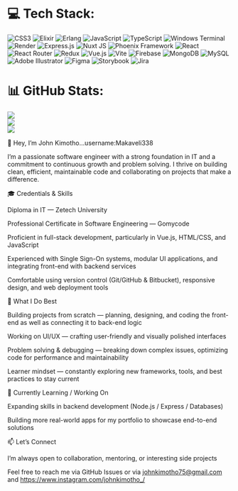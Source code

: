 

# 💻 Tech Stack:
![CSS3](https://img.shields.io/badge/css3-%231572B6.svg?style=flat-square&logo=css3&logoColor=white) ![Elixir](https://img.shields.io/badge/elixir-%234B275F.svg?style=flat-square&logo=elixir&logoColor=white) ![Erlang](https://img.shields.io/badge/Erlang-white.svg?style=flat-square&logo=erlang&logoColor=a90533) ![JavaScript](https://img.shields.io/badge/javascript-%23323330.svg?style=flat-square&logo=javascript&logoColor=%23F7DF1E) ![TypeScript](https://img.shields.io/badge/typescript-%23007ACC.svg?style=flat-square&logo=typescript&logoColor=white) ![Windows Terminal](https://img.shields.io/badge/Windows%20Terminal-%234D4D4D.svg?style=flat-square&logo=windows-terminal&logoColor=white) ![Render](https://img.shields.io/badge/Render-%46E3B7.svg?style=flat-square&logo=render&logoColor=white) ![Express.js](https://img.shields.io/badge/express.js-%23404d59.svg?style=flat-square&logo=express&logoColor=%2361DAFB) ![Nuxt JS](https://img.shields.io/badge/Nuxt-002E3B?style=flat-square&logo=nuxt.js&logoColor=#00DC82) ![Phoenix Framework](https://img.shields.io/badge/phoenixframework-%23FD4F00.svg?style=flat-square&logo=phoenixframework&logoColor=black) ![React](https://img.shields.io/badge/react-%2320232a.svg?style=flat-square&logo=react&logoColor=%2361DAFB) ![React Router](https://img.shields.io/badge/React_Router-CA4245?style=flat-square&logo=react-router&logoColor=white) ![Redux](https://img.shields.io/badge/redux-%23593d88.svg?style=flat-square&logo=redux&logoColor=white) ![Vue.js](https://img.shields.io/badge/vue.js-%2335495e.svg?style=flat-square&logo=vuedotjs&logoColor=%234FC08D) ![Vite](https://img.shields.io/badge/vite-%23646CFF.svg?style=flat-square&logo=vite&logoColor=white) ![Firebase](https://img.shields.io/badge/firebase-a08021?style=flat-square&logo=firebase&logoColor=ffcd34) ![MongoDB](https://img.shields.io/badge/MongoDB-%234ea94b.svg?style=flat-square&logo=mongodb&logoColor=white) ![MySQL](https://img.shields.io/badge/mysql-4479A1.svg?style=flat-square&logo=mysql&logoColor=white) ![Adobe Illustrator](https://img.shields.io/badge/adobe%20illustrator-%23FF9A00.svg?style=flat-square&logo=adobe%20illustrator&logoColor=white) ![Figma](https://img.shields.io/badge/figma-%23F24E1E.svg?style=flat-square&logo=figma&logoColor=white) ![Storybook](https://img.shields.io/badge/-Storybook-FF4785?style=flat-square&logo=storybook&logoColor=white) ![Jira](https://img.shields.io/badge/jira-%230A0FFF.svg?style=flat-square&logo=jira&logoColor=white)
# 📊 GitHub Stats:
![](https://github-readme-stats.vercel.app/api?username=Makaveli338&theme=merko&hide_border=false&include_all_commits=false&count_private=false)<br/>
![](https://nirzak-streak-stats.vercel.app/?user=Makaveli338&theme=merko&hide_border=false)<br/>
![](https://github-readme-stats.vercel.app/api/top-langs/?username=Makaveli338&theme=merko&hide_border=false&include_all_commits=false&count_private=false&layout=compact)



👋 Hey, I’m John Kimotho...username:Makaveli338<br>

I’m a passionate software engineer with a strong foundation in IT and a commitment to continuous growth and problem solving. I thrive on building clean, efficient, maintainable code and collaborating on projects that make a difference.<br>

🎓 Credentials & Skills<br>

Diploma in IT — Zetech University<br>

Professional Certificate in Software Engineering — Gomycode<br>

Proficient in full-stack development, particularly in Vue.js, HTML/CSS, and JavaScript<br>

Experienced with Single Sign-On systems, modular UI applications, and integrating front-end with backend services<br>

Comfortable using version control (Git/GitHub & Bitbucket), responsive design, and web deployment tools<br>

🔧 What I Do Best<br>

Building projects from scratch — planning, designing, and coding the front-end as well as connecting it to back-end logic<br>

Working on UI/UX — crafting user-friendly and visually polished interfaces<br>

Problem solving & debugging — breaking down complex issues, optimizing code for performance and maintainability<br>

Learner mindset — constantly exploring new frameworks, tools, and best practices to stay current<br>

🌱 Currently Learning / Working On<br>

Expanding skills in backend development (Node.js / Express / Databases)<br>

Building more real-world apps for my portfolio to showcase end-to-end solutions<br>

📫 Let’s Connect<br>

I’m always open to collaboration, mentoring, or interesting side projects<br>

Feel free to reach me via GitHub Issues or via johnkimotho75@gmail.com and https://www.instagram.com/johnkimotho_/



<!-- Proudly created with GPRM ( https://gprm.itsvg.in ) -->
